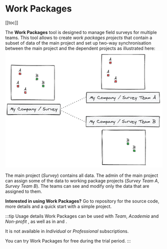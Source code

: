 # Work Packages
[[toc]]

The **Work Packages** tool is designed to manage field surveys for multiple teams. This tool allows to create <MainPlatformName /> *work packages projects* that contain a subset of data of the main <MainPlatformNameLink/> project and set up two-way synchronisation between the main project and the dependent projects as illustrated here:
![Mergin Maps Work Packages](./wp-high-level.jpg "Mergin Maps Work Packages")

<YouTube id="_iM-mql9by4" />

The main <MainPlatformNameLink/> project (*Survey*) contains all data. The admin of the main project can assign some of the data to working package projects (*Survey Team A*, *Survey Team B*). The teams can see and modify only the data that are assigned to them.

**Interested in using Work Packages?** Go to <GitHubRepo id="MerginMaps/work-packages" /> repository for the source code, more details and a quick start with a simple project.

:::tip Usage details
Work Packages can be used with *Team*, *Academia* and *Non-profit* <MainDomainNameLink id="pricing" desc="subscription plans"/>, as well as in [<CommunityPlatformName />](../server/) and [<EnterprisePlatformName />](../server/).

It is not available in *Individual* or *Professional* subscriptions.

You can try Work Packages for free during the trial period.
:::

